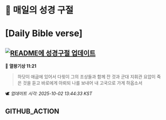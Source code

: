 # 🙏 매일의 성경 구절
# [Daily Bible verse]
## [![README에 성경구절 업데이트](https://github.com/DONGSUKA/first_test/actions/workflows/update-readme-bible.yml/badge.svg)](https://github.com/DONGSUKA/first_test/actions/workflows/update-readme-bible.yml)
<!-- START_BIBLE_VERSE -->
📖 **열왕기상 11:21**
> 하닷이 애굽에 있어서 다윗이 그의 조상들과 함께 잔 것과 군대 지휘관 요압이 죽은 것을 듣고 바로에게 아뢰되 나를 보내어 내 고국으로 가게 하옵소서

🕊️ _업데이트 시각: 2025-10-02 13:44:33 KST_
  <!-- END_BIBLE_VERSE -->
## GITHUB_ACTION
